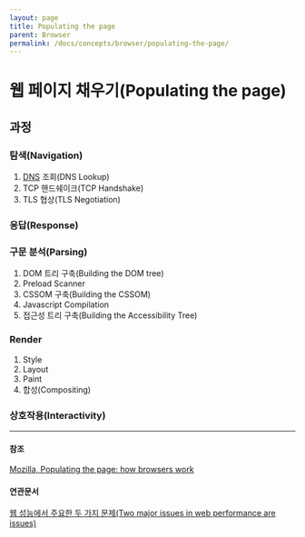 ```yaml
---
layout: page
title: Populating the page
parent: Browser
permalink: /docs/concepts/browser/populating-the-page/
---
```


# 웹 페이지 채우기(Populating the page)

## 과정

### 탐색(Navigation)

1. [DNS](/docs/concept/network/dns/) 조회(DNS Lookup)
1. TCP 핸드쉐이크(TCP Handshake)
1. TLS 협상(TLS Negotiation)

### 응답(Response)

### 구문 분석(Parsing)

1. DOM 트리 구축(Building the DOM tree)
1. Preload Scanner
1. CSSOM 구축(Building the CSSOM)
1. Javascript Compilation
1. 접근성 트리 구축(Building the Accessibility Tree)

### Render

1. Style
1. Layout
1. Paint
1. 합성(Compositing)

### 상호작용(Interactivity)

---

#### 참조

[Mozilla, Populating the page: how browsers work](https://developer.mozilla.org/en-US/docs/Web/Performance/Guides/How_browsers_work)

#### 연관문서

[웹 성능에서 주요한 두 가지 문제(Two major issues in web performance are issues)](/questions/two-major-problems-of-web-performance.md)
